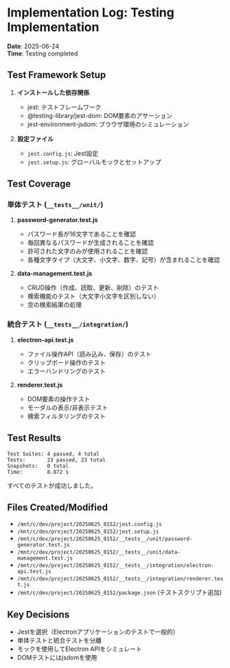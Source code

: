 # Implementation Log: Testing Implementation

**Date**: 2025-06-24  
**Time**: Testing completed

## Test Framework Setup

1. **インストールした依存関係**
   - jest: テストフレームワーク
   - @testing-library/jest-dom: DOM要素のアサーション
   - jest-environment-jsdom: ブラウザ環境のシミュレーション

2. **設定ファイル**
   - `jest.config.js`: Jest設定
   - `jest.setup.js`: グローバルモックとセットアップ

## Test Coverage

### 単体テスト (`__tests__/unit/`)

1. **password-generator.test.js**
   - パスワード長が16文字であることを確認
   - 毎回異なるパスワードが生成されることを確認
   - 許可された文字のみが使用されることを確認
   - 各種文字タイプ（大文字、小文字、数字、記号）が含まれることを確認

2. **data-management.test.js**
   - CRUD操作（作成、読取、更新、削除）のテスト
   - 検索機能のテスト（大文字小文字を区別しない）
   - 空の検索結果の処理

### 統合テスト (`__tests__/integration/`)

1. **electron-api.test.js**
   - ファイル操作API（読み込み、保存）のテスト
   - クリップボード操作のテスト
   - エラーハンドリングのテスト

2. **renderer.test.js**
   - DOM要素の操作テスト
   - モーダルの表示/非表示テスト
   - 検索フィルタリングのテスト

## Test Results

```
Test Suites: 4 passed, 4 total
Tests:       23 passed, 23 total
Snapshots:   0 total
Time:        8.872 s
```

すべてのテストが成功しました。

## Files Created/Modified

- `/mnt/c/dev/project/20250625_0152/jest.config.js`
- `/mnt/c/dev/project/20250625_0152/jest.setup.js`
- `/mnt/c/dev/project/20250625_0152/__tests__/unit/password-generator.test.js`
- `/mnt/c/dev/project/20250625_0152/__tests__/unit/data-management.test.js`
- `/mnt/c/dev/project/20250625_0152/__tests__/integration/electron-api.test.js`
- `/mnt/c/dev/project/20250625_0152/__tests__/integration/renderer.test.js`
- `/mnt/c/dev/project/20250625_0152/package.json` (テストスクリプト追加)

## Key Decisions

- Jestを選択（Electronアプリケーションのテストで一般的）
- 単体テストと統合テストを分離
- モックを使用してElectron APIをシミュレート
- DOMテストにはjsdomを使用